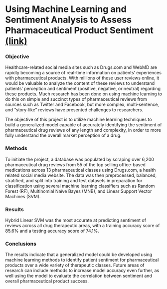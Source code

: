 # Using Machine Learning and Sentiment Analysis to Assess Pharmaceutical Product Sentiment [(link)](https://drive.google.com/file/d/1ixLYG298VeE9YHKcpDFUe6TzHC-EIY9u/view?usp=sharing)

### Objective

Healthcare-related social media sites such as Drugs.com and WebMD are rapidly becoming a
source of real-time information on patients’ experiences with pharmaceutical products. With
millions of these user reviews online, it would be valuable to analyze the content of these
reviews to understand patients’ perception and sentiment (positive, negative, or neutral)
regarding these products. Much research has been done on using machine learning to do this on
simple and succinct types of pharmaceutical reviews from sources such as Twitter and Facebook,
but more complex, multi-sentence, and “story-like” reviews have presented challenges to
researchers.

The objective of this project is to utilize machine learning techniques to build a generalized
model capable of accurately identifying the sentiment of pharmaceutical drug reviews of any
length and complexity, in order to more fully understand the overall market perception of a drug.

### Methods
To initiate the project, a database was populated by scraping over 6,200 pharmaceutical drug
reviews from 55 of the top selling office-based medications across 13 pharmaceutical classes
using Drugs.com, a health related social media website. The data was then preprocessed,
balanced, stratified, and split into training and test datasets in preparation for classification using
several machine learning classifiers such as Random Forest (RF), Multinomial Naïve Bayes
(MNB), and Linear Support Vector Machines (SVM).

### Results
Hybrid Linear SVM was the most accurate at predicting sentiment of reviews across all drug
therapeutic areas, with a training accuracy score of 85.6% and a testing accuracy score of
74.1%.

### Conclusions
The results indicate that a generalized model could be developed using machine learning
methods to identify patient sentiment for pharmaceutical products over a wide variety of
therapeutic classes. Future areas of research can include methods to increase model accuracy
even further, as well using the model to evaluate the correlation between sentiment and overall
pharmaceutical product success.
